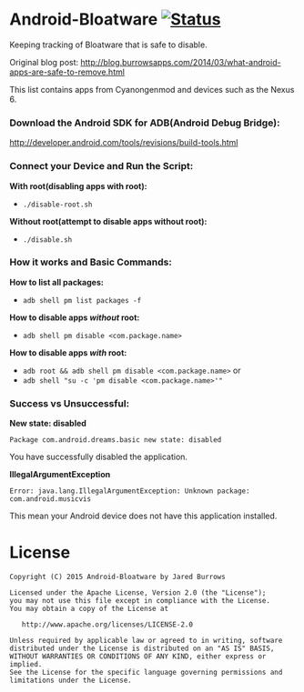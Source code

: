 Android-Bloatware [![Status](https://travis-ci.org/jaredsburrows/Android-Bloatware.svg?branch=master)](https://travis-ci.org/jaredsburrows/Android-Bloatware)
=====
Keeping tracking of Bloatware that is safe to disable.

Original blog post: http://blog.burrowsapps.com/2014/03/what-android-apps-are-safe-to-remove.html

This list contains apps from Cyanongenmod and devices such as the Nexus 6. 

### Download the Android SDK for ADB(Android Debug Bridge):

http://developer.android.com/tools/revisions/build-tools.html

### Connect your Device and Run the Script:

**With root(disabling apps with root):**
 - `./disable-root.sh`

**Without root(attempt to disable apps without root):**
 - `./disable.sh`

### How it works and Basic Commands:

**How to list all packages:**

 - `adb shell pm list packages -f`

**How to disable apps *without* root:**

 - `adb shell pm disable <com.package.name>`

**How to disable apps *with* root:**

 - `adb root && adb shell pm disable <com.package.name>`
 or
 - `adb shell "su -c 'pm disable <com.package.name>'"`

### Success vs Unsuccessful:

**New state: disabled**

`Package com.android.dreams.basic new state: disabled`

You have successfully disabled the application.

**IllegalArgumentException**

`Error: java.lang.IllegalArgumentException: Unknown package: com.android.musicvis`

This mean your Android device does not have this application installed. 

License
=========

    Copyright (C) 2015 Android-Bloatware by Jared Burrows
   
    Licensed under the Apache License, Version 2.0 (the "License");
    you may not use this file except in compliance with the License.
    You may obtain a copy of the License at

       http://www.apache.org/licenses/LICENSE-2.0

    Unless required by applicable law or agreed to in writing, software
    distributed under the License is distributed on an "AS IS" BASIS,
    WITHOUT WARRANTIES OR CONDITIONS OF ANY KIND, either express or implied.
    See the License for the specific language governing permissions and
    limitations under the License.

